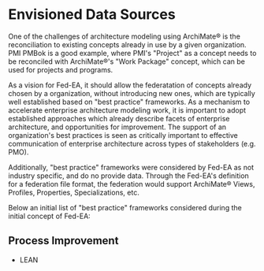 # Envisioned Data Sources

One of the challenges of architecture modeling using ArchiMate® is the reconciliation to existing concepts already in use by a given organization. PMI PMBok is a good example, where PMI's "Project" as a concept needs to be reconciled with ArchiMate®'s "Work Package" concept, which can be used for projects and programs. 

As a vision for Fed-EA, it should allow the federatation of concepts already chosen by a organization, without introducing new ones, which are typically well established based on "best practice" frameworks. As a mechanism to accelerate enterprise architecture modeling work, it is important to adopt established approaches which already describe facets of enterprise architecture, and opportunities for improvement. The support of an organization's best practices is seen as critically important to effective communication of enterprise architecture across types of stakeholders (e.g. PMO).

Additionally, "best practice" frameworks were considered by Fed-EA as not industry specific, and do no provide data. Through the Fed-EA's definition for a federation file format, the federation would support ArchiMate® Views, Profiles, Properties, Specializations, etc.

Below an initial list of "best practice" frameworks considered during the initial concept of Fed-EA:

## Process Improvement

  * LEAN
